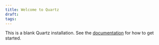 ```yaml
---
title: Welcome to Quartz
draft: 
tags:
---
```


This is a blank Quartz installation.
See the [documentation](https://quartz.jzhao.xyz) for how to get started.
